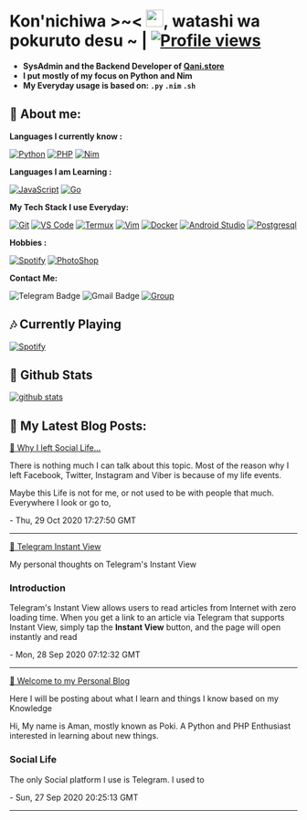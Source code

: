 # **Kon'nichiwa >~<** <img src="https://raw.githubusercontent.com/MartinHeinz/MartinHeinz/master/wave.gif" width="30px">, watashi wa pokuruto desu ~  | [![Profile views](https://gpvc.arturio.dev/pokurt)](https://github.com/pokurt)


- **SysAdmin and the Backend Developer of [Qani.store](https://qani.store)**
- **I put mostly of my focus on Python and Nim**
- **My Everyday usage is based on: `.py` `.nim` `.sh`**

## 👦 **About me**:

**Languages I currently know :**

[![Python](https://img.shields.io/badge/-Python-%232c3e50?style=flat-square&logo=python)](https://python.org)
[![PHP](https://img.shields.io/badge/-PHP-%232c3e50?style=flat-square&logo=php)](https://php.net)
[![Nim](https://img.shields.io/badge/-Nim-%232c3e50?style=flat-square&logo=nim)](https://nim-lang.org)


**Languages I am Learning :**

[![JavaScript](https://img.shields.io/badge/-JavaScript-%232c3e50?style=flat-square&logo=javascript)](https://nodejs.org)
[![Go](https://img.shields.io/badge/-Go-%232c3e50?style=flat-square&logo=go)](https://golang.org)

**My Tech Stack I use Everyday:**

[![Git](https://img.shields.io/badge/-Git-%23F05032?style=flat-square&logo=git&logoColor=%23ffffff)](https://git-scm.com)
[![VS Code](https://img.shields.io/badge/-VSCode-%23007ACC?style=flat-square&logo=visual-studio-code)](https://code.visualstudio.com/)
[![Termux](https://img.shields.io/badge/-Termux-%232c3e50?style=flat-square&logo=typescript)](https://termux.com)
[![Vim](https://img.shields.io/badge/-Vim-%232c3e50?style=flat-square&logo=vim)](https://vim.org)
[![Docker](https://img.shields.io/badge/-Docker-%23007ACC?style=flat-square&logo=docker)](https://www.docker.com/)
[![Android Studio](https://img.shields.io/badge/-Studio-%232c3e50?style=flat-square&logo=android-studio)](https://developer.android.com/studio)
[![Postgresql](https://img.shields.io/badge/-Postgresql-%232c3e50?style=flat-square&logo=postgresql)](https://postgresql.orgo)

**Hobbies :**

[![Spotify](https://img.shields.io/badge/-Spotify-%232c3e50?style=flat-square&logo=spotify)](https://spotify.com)
[![PhotoShop](https://img.shields.io/badge/-PhotoShop-%23007ACC?style=flat-square&logo=Adobe)](https://www.adobe.com/products/photoshop.html)

**Contact Me:**

![Telegram Badge](https://img.shields.io/badge/-DeprecatedUser-1ca0f1?style=flat-square&logo=telegram&logoColor=white&link=https://t.me/DeprecatedUser)
![Gmail Badge](https://img.shields.io/badge/-aman_a@aol.com-c14438?style=flat-square&logo=Gmail&logoColor=white&link=mailto:aman_a@aol.com)
[![Group](https://img.shields.io/badge/dynamic/json?logo=telegram&label=%40DeprecatedChat&labelColor=282c34&suffix=+members&color=2CA5E0&query=%24.data.totalSubs&url=https%3A%2F%2Fapi.spencerwoo.com%2Fsubstats%2F%3Fsource%3Dtelegram%26queryKey%3DDeprecatedChat&longCache=true%22)](https://t.me/DeprecatedChat)


##  🎶 **Currently Playing**
[![Spotify](https://novatorem.vercel.app/api/spotify)](https://www.last.fm/user/AmaanAhmed)


##  🐙 **Github Stats**

[![github stats](https://github-readme-stats.vercel.app/api?username=pokurt&show_icons=true&theme=radical)](https://github.com/pokurt)


## 📘 **My Latest Blog Posts:**
<!--bp-->

[📝 Why I left Social Life...](https://blog.mannu.me/why-i-left-social-media/)  
<p>There is nothing much I can talk about this topic. Most of the reason why I left Facebook, Twitter, Instagram and Viber is because of my life events.</p><!--kg-card-begin: markdown--><p>Maybe this Life is not for me, or not used to be with people that much. Everywhere I look or go to,</p> - Thu, 29 Oct 2020 17:27:50 GMT

---------------------

[📝 Telegram Instant View](https://blog.mannu.me/telegram-instantview/)  
<p>My personal thoughts on Telegram's Instant View</p><h3 id="introduction">Introduction</h3><p>Telegram's Instant View allows users to read articles from Internet with zero loading time. When you get a link to an article via Telegram that supports Instant View, simply tap the <strong><strong>Instant View</strong></strong> button, and the page will open instantly and read</p> - Mon, 28 Sep 2020 07:12:32 GMT

---------------------

[📝 Welcome to my Personal Blog](https://blog.mannu.me/welcome/)  
<p>Here I will be posting about what I learn and things I know based on my Knowledge</p><!--kg-card-begin: markdown--><p>Hi, My name is Aman, mostly known as Poki. A Python and PHP Enthusiast interested in learning about new things.</p>
<!--kg-card-end: markdown--><h3 id="social-life">Social Life</h3><!--kg-card-begin: markdown--><p>The only Social platform I use is Telegram. I used to</p> - Sun, 27 Sep 2020 20:25:13 GMT

---------------------

